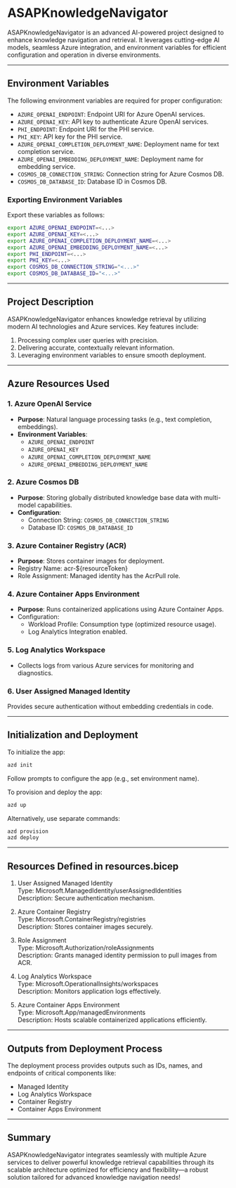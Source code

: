 # ASAPKnowledgeNavigator

ASAPKnowledgeNavigator is an advanced AI-powered project designed to enhance knowledge navigation and retrieval. It leverages cutting-edge AI models, seamless Azure integration, and environment variables for efficient configuration and operation in diverse environments.

---

## Environment Variables

The following environment variables are required for proper configuration:

- `AZURE_OPENAI_ENDPOINT`: Endpoint URI for Azure OpenAI services.
- `AZURE_OPENAI_KEY`: API key to authenticate Azure OpenAI services.
- `PHI_ENDPOINT`: Endpoint URI for the PHI service.
- `PHI_KEY`: API key for the PHI service.
- `AZURE_OPENAI_COMPLETION_DEPLOYMENT_NAME`: Deployment name for text completion service.
- `AZURE_OPENAI_EMBEDDING_DEPLOYMENT_NAME`: Deployment name for embedding service.
- `COSMOS_DB_CONNECTION_STRING`: Connection string for Azure Cosmos DB.
- `COSMOS_DB_DATABASE_ID`: Database ID in Cosmos DB.

### Exporting Environment Variables

Export these variables as follows:

```bash
export AZURE_OPENAI_ENDPOINT=<...>
export AZURE_OPENAI_KEY=<...>
export AZURE_OPENAI_COMPLETION_DEPLOYMENT_NAME=<...>
export AZURE_OPENAI_EMBEDDING_DEPLOYMENT_NAME=<...>
export PHI_ENDPOINT=<...>
export PHI_KEY=<...>
export COSMOS_DB_CONNECTION_STRING="<...>"
export COSMOS_DB_DATABASE_ID="<...>"
```

---

## Project Description

ASAPKnowledgeNavigator enhances knowledge retrieval by utilizing modern AI technologies and Azure services. Key features include:

1. Processing complex user queries with precision.
2. Delivering accurate, contextually relevant information.
3. Leveraging environment variables to ensure smooth deployment.

---

## Azure Resources Used

### 1. **Azure OpenAI Service**
   - **Purpose**: Natural language processing tasks (e.g., text completion, embeddings).
   - **Environment Variables**:
     - `AZURE_OPENAI_ENDPOINT`
     - `AZURE_OPENAI_KEY`
     - `AZURE_OPENAI_COMPLETION_DEPLOYMENT_NAME`
     - `AZURE_OPENAI_EMBEDDING_DEPLOYMENT_NAME`

### 2. **Azure Cosmos DB**
   - **Purpose**: Storing globally distributed knowledge base data with multi-model capabilities.
   - **Configuration**:
     - Connection String: `COSMOS_DB_CONNECTION_STRING`
     - Database ID: `COSMOS_DB_DATABASE_ID`

### 3. **Azure Container Registry (ACR)**
   - **Purpose**: Stores container images for deployment.
   - Registry Name: acr-${resourceToken}
   - Role Assignment: Managed identity has the AcrPull role.

### 4. **Azure Container Apps Environment**
   - **Purpose**: Runs containerized applications using Azure Container Apps.
   - Configuration:
     - Workload Profile: Consumption type (optimized resource usage).
     - Log Analytics Integration enabled.

### 5. **Log Analytics Workspace**
   - Collects logs from various Azure services for monitoring and diagnostics.

### 6. **User Assigned Managed Identity**
   Provides secure authentication without embedding credentials in code.

---

## Initialization and Deployment

To initialize the app:

```bash
azd init
```

Follow prompts to configure the app (e.g., set environment name).

To provision and deploy the app:

```bash
azd up
```

Alternatively, use separate commands:

```bash
azd provision
azd deploy
```

---

## Resources Defined in resources.bicep

1. User Assigned Managed Identity  
    Type: Microsoft.ManagedIdentity/userAssignedIdentities  
    Description: Secure authentication mechanism.

2. Azure Container Registry  
    Type: Microsoft.ContainerRegistry/registries  
    Description: Stores container images securely.

3. Role Assignment  
    Type: Microsoft.Authorization/roleAssignments  
    Description: Grants managed identity permission to pull images from ACR.

4. Log Analytics Workspace  
    Type: Microsoft.OperationalInsights/workspaces  
    Description: Monitors application logs effectively.

5. Azure Container Apps Environment  
    Type: Microsoft.App/managedEnvironments  
    Description: Hosts scalable containerized applications efficiently.

---

## Outputs from Deployment Process

The deployment process provides outputs such as IDs, names, and endpoints of critical components like:

- Managed Identity
- Log Analytics Workspace
- Container Registry
- Container Apps Environment

---

## Summary

ASAPKnowledgeNavigator integrates seamlessly with multiple Azure services to deliver powerful knowledge retrieval capabilities through its scalable architecture optimized for efficiency and flexibility—a robust solution tailored for advanced knowledge navigation needs!
